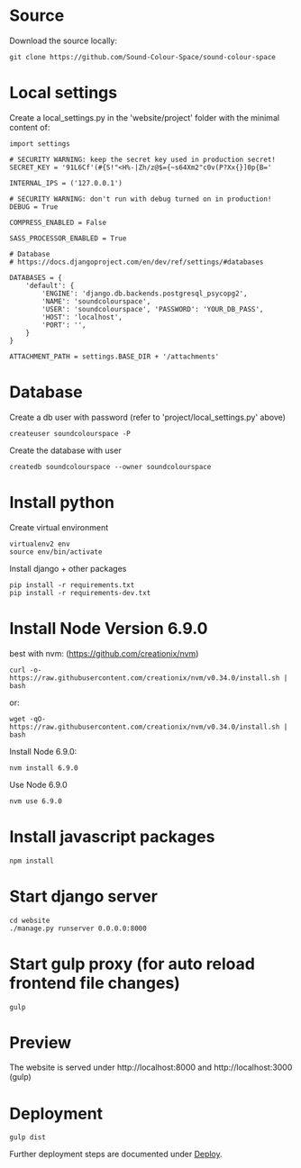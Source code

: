 # Source

Download the source locally:

    git clone https://github.com/Sound-Colour-Space/sound-colour-space
    
# Local settings

Create a local_settings.py in the 'website/project' folder with the minimal content of:
    
    import settings
    
    # SECURITY WARNING: keep the secret key used in production secret!
    SECRET_KEY = '91L6Cf'(#{S!"<H%-|Zh/z@$={~s64Xm2"c0v(P?Xx{}]0p{B='
    
    INTERNAL_IPS = ('127.0.0.1')
    
    # SECURITY WARNING: don't run with debug turned on in production!
    DEBUG = True
    
    COMPRESS_ENABLED = False
    
    SASS_PROCESSOR_ENABLED = True
    
    # Database
    # https://docs.djangoproject.com/en/dev/ref/settings/#databases
    
    DATABASES = {
        'default': {
            'ENGINE': 'django.db.backends.postgresql_psycopg2',
            'NAME': 'soundcolourspace',
            'USER': 'soundcolourspace', 'PASSWORD': 'YOUR_DB_PASS',
            'HOST': 'localhost',
            'PORT': '',
        }
    }
    
    ATTACHMENT_PATH = settings.BASE_DIR + '/attachments'




# Database

Create a db user with password (refer to 'project/local_settings.py' above)

    createuser soundcolourspace -P

Create the database with user

    createdb soundcolourspace --owner soundcolourspace

# Install python

Create virtual environment

    virtualenv2 env
    source env/bin/activate

Install django + other packages

    pip install -r requirements.txt
    pip install -r requirements-dev.txt

# Install Node Version 6.9.0 
best with nvm: (https://github.com/creationix/nvm)
    
    curl -o- https://raw.githubusercontent.com/creationix/nvm/v0.34.0/install.sh | bash

or:

    wget -qO- https://raw.githubusercontent.com/creationix/nvm/v0.34.0/install.sh | bash

Install Node 6.9.0:

    nvm install 6.9.0
    
Use Node 6.9.0

    nvm use 6.9.0
     
# Install javascript packages
    npm install
    
    
# Start django server
    cd website
    ./manage.py runserver 0.0.0.0:8000
    
# Start gulp proxy (for auto reload frontend file changes)
    gulp
    
    
# Preview
The website is served under http://localhost:8000 and http://localhost:3000 (gulp)

# Deployment

    gulp dist

Further deployment steps are documented under [Deploy](deploy.md).
